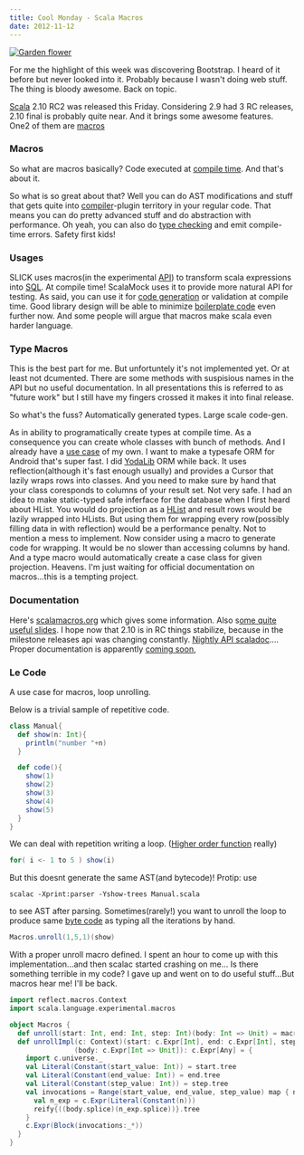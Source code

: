 ```yaml
---
title: Cool Monday - Scala Macros
date: 2012-11-12
---
```


[![Garden flower](http://upload.wikimedia.org/wikipedia/commons/thumb/b/b6/Garden_flower_.jpg/300px-Garden_flower_.jpg)](http://commons.wikipedia.org/wiki/File%3AGarden_flower_.jpg)

For me the highlight of this week was discovering Bootstrap. I heard of
it before but never looked into it. Probably because I wasn't doing web
stuff. The thing is bloody awesome. Back on topic.

[Scala](http://www.scala-lang.org/ "Scala (programming language)") 2.10
RC2 was released this Friday. Considering 2.9 had 3 RC releases, 2.10
final is probably quite near. And it brings some awesome features. One2
of them are
[macros](http://en.wikipedia.org/wiki/Macro_%28computer_science%29 "Macro (computer science)")


### Macros

So what are macros basically? Code executed at [compile
time](http://en.wikipedia.org/wiki/Compile_time "Compile time"). And
that's about it. 

So what is so great about that? Well you can do AST modifications and
stuff that gets quite into
[compiler](http://en.wikipedia.org/wiki/Compiler "Compiler")-plugin
territory in your regular code. That means you can do pretty advanced
stuff and do abstraction with performance. Oh yeah, you can also do
[type checking](http://en.wikipedia.org/wiki/Type_system "Type system")
and emit compile-time errors. Safety first kids!

### Usages

SLICK uses macros(in the experimental
[API](http://en.wikipedia.org/wiki/Application_programming_interface "Application programming interface"))
to transform scala expressions into
[SQL](http://www.iso.org/iso/catalogue_detail.htm?csnumber=45498 "SQL").
At compile time! ScalaMock uses it to provide more natural API for
testing. As said, you can use it for [code
generation](http://en.wikipedia.org/wiki/Code_generation_%28compiler%29 "Code generation (compiler)")
or validation at compile time. Good library design will be able to
minimize [boilerplate
code](http://en.wikipedia.org/wiki/Boilerplate_code "Boilerplate code")
even further now. And some people will argue that macros make scala even
harder language.

### Type Macros

This is the best part for me. But unfortuntely it's not implemented yet.
Or at least not dcumented. There are some methods with suspisious names
in the API but no useful documentation. In all presentations this is
referred to as "future work" but I still have my fingers crossed it
makes it into final release.

So what's the fuss? Automatically generated types. Large scale code-gen. 

As in ability to programatically create types at compile time. As a
consequence you can create whole classes with bunch of methods. And I
already have a [use
case](http://en.wikipedia.org/wiki/Use_case "Use case") of my own. I
want to make a typesafe ORM for Android that's super fast. I did
[YodaLib](https://github.com/edofic/YodaLib) ORM while back. It uses
reflection(although it's fast enough usually) and provides a Cursor that
lazily wraps rows into classes. And you need to make sure by hand that
your class coresponds to columns of your result set. Not very safe. I
had an idea to make static-typed safe inferface for the database when I
first heard about HList. You would do projection as a
[HList](/posts/2012-10-29-hlist-shapeless) and
result rows would be lazily wrapped into HLists. But using them for
wrapping every row(possibly filling data in with reflection) would be a
performance penalty. Not to mention a mess to implement. Now consider
using a macro to generate code for wrapping. It would be no slower than
accessing columns by hand. And a type macro would automatically create a
case class for given projection. Heavens. I'm just waiting for official
documentation on macros...this is a tempting project.


### Documentation

Here's [scalamacros.org](http://scalamacros.org/) which gives some
information. Also s[ome quite useful
slides](http://scalamacros.org/talks/2012-04-28-MetaprogrammingInScala210.pdf).
I hope now that 2.10 is in RC things stabilize, because in the milestone
releases api was changing constantly. [Nightly API
scaladoc](http://www.scala-lang.org/archives/downloads/distrib/files/nightly/docs/library/index.html)....
Proper documentation is apparently [coming
soon](http://docs.scala-lang.org/sips/pending/self-cleaning-macros.html),


### Le Code

A use case for macros, loop unrolling.

Below is a trivial sample of repetitive code.
```scala
class Manual{
  def show(n: Int){
    println("number "+n)
  }

  def code(){
    show(1)
    show(2)
    show(3)
    show(4)
    show(5)
  }
}
```

We can deal with repetition writing a loop. ([Higher order
function](http://en.wikipedia.org/wiki/Higher-order_function "Higher-order function")
really)
```scala
for( i <- 1 to 5 ) show(i)
```
But this doesnt generate the same AST(and bytecode)!
Protip: use

    scalac -Xprint:parser -Yshow-trees Manual.scala

to see AST after parsing.
Sometimes(rarely!) you want to unroll the loop to produce same [byte
code](http://en.wikipedia.org/wiki/Bytecode "Bytecode") as typing all
the iterations by hand.
```scala
Macros.unroll(1,5,1)(show)
```

With a proper unroll macro defined. I spent an hour to come up with this
implementation...and then scalac started crashing on me... Is there
something terrible in my code?
I gave up and went on to do useful stuff...But macros hear me! I'll be
back.
```scala
import reflect.macros.Context
import scala.language.experimental.macros

object Macros {
  def unroll(start: Int, end: Int, step: Int)(body: Int => Unit) = macro unrollImpl
  def unrollImpl(c: Context)(start: c.Expr[Int], end: c.Expr[Int], step: c.Expr[Int])
                (body: c.Expr[Int => Unit]): c.Expr[Any] = {
    import c.universe._
    val Literal(Constant(start_value: Int)) = start.tree
    val Literal(Constant(end_value: Int)) = end.tree
    val Literal(Constant(step_value: Int)) = step.tree
    val invocations = Range(start_value, end_value, step_value) map { n =>
      val n_exp = c.Expr(Literal(Constant(n)))
      reify{((body.splice)(n_exp.splice))}.tree
    }
    c.Expr(Block(invocations:_*))
  }
}
```
